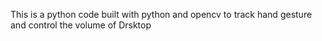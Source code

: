 This is a python code built with python and opencv to track hand gesture and control the volume of Drsktop
